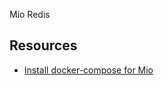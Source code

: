 Mio Redis

## Resources

- [Install docker-compose for Mio](https://www.digitalocean.com/community/tutorials/how-to-install-and-use-docker-compose-on-ubuntu-22-04)

